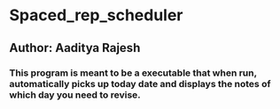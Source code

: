 # Spaced_rep_scheduler
## Author: Aaditya Rajesh
### This program is meant to be a executable that when run, automatically picks up today date and displays the notes of which day you need to revise.

